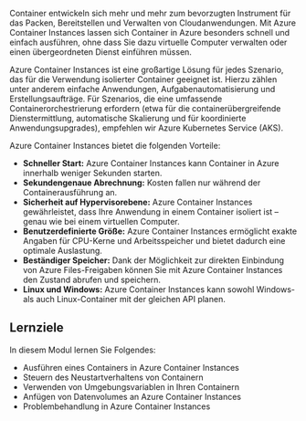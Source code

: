 Container entwickeln sich mehr und mehr zum bevorzugten Instrument für das Packen, Bereitstellen und Verwalten von Cloudanwendungen. Mit Azure Container Instances lassen sich Container in Azure besonders schnell und einfach ausführen, ohne dass Sie dazu virtuelle Computer verwalten oder einen übergeordneten Dienst einführen müssen.

Azure Container Instances ist eine großartige Lösung für jedes Szenario, das für die Verwendung isolierter Container geeignet ist. Hierzu zählen unter anderem einfache Anwendungen, Aufgabenautomatisierung und Erstellungsaufträge. Für Szenarios, die eine umfassende Containerorchestrierung erfordern (etwa für die containerübergreifende Dienstermittlung, automatische Skalierung und für koordinierte Anwendungsupgrades), empfehlen wir Azure Kubernetes Service (AKS).

Azure Container Instances bietet die folgenden Vorteile:

- **Schneller Start:** Azure Container Instances kann Container in Azure innerhalb weniger Sekunden starten.
- **Sekundengenaue Abrechnung:** Kosten fallen nur während der Containerausführung an.
- **Sicherheit auf Hypervisorebene:** Azure Container Instances gewährleistet, dass Ihre Anwendung in einem Container isoliert ist – genau wie bei einem virtuellen Computer.
- **Benutzerdefinierte Größe:** Azure Container Instances ermöglicht exakte Angaben für CPU-Kerne und Arbeitsspeicher und bietet dadurch eine optimale Auslastung.
- **Beständiger Speicher:** Dank der Möglichkeit zur direkten Einbindung von Azure Files-Freigaben können Sie mit Azure Container Instances den Zustand abrufen und speichern.
- **Linux und Windows:** Azure Container Instances kann sowohl Windows- als auch Linux-Container mit der gleichen API planen.

## <a name="learning-objectives"></a>Lernziele  

In diesem Modul lernen Sie Folgendes:

- Ausführen eines Containers in Azure Container Instances
- Steuern des Neustartverhaltens von Containern
- Verwenden von Umgebungsvariablen in Ihren Containern
- Anfügen von Datenvolumes an Azure Container Instances
- Problembehandlung in Azure Container Instances
